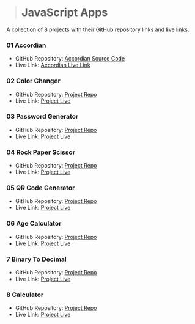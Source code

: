 ># **JavaScript Apps**

A collection of 8 projects with their GitHub repository links and live links.

### 01 Accordian
- GitHub Repository: [Accordian Source Code](https://github.com/mayankchaudharyy/Accordion)
- Live Link: [Accordian Live Link](https://accordion-mayank-chaudharys-projects-84814d4f.vercel.app/)

### 02 Color Changer
- GitHub Repository: [Project Repo](https://github.com/mayankchaudharyy/A1-ColorChanger)
- Live Link: [Project Live](https://a1-color-changer-mayank-chaudharys-projects-84814d4f.vercel.app/)

### 03 Password Generator
- GitHub Repository: [Project Repo](https://github.com/mayankchaudharyy/A1-PasswordGenerator)
- Live Link: [Project Live](https://vercel.com/mayank-chaudharys-projects-84814d4f/a1-password-generator)

### 04 Rock Paper Scissor
- GitHub Repository: [Project Repo](https://github.com/mayankchaudharyy/A1-RockPaperScissor-Game)
- Live Link: [Project Live](https://a1-rock-paper-scissor-game.vercel.app/)

### 05 QR Code Generator
- GitHub Repository: [Project Repo](https://github.com/mayankchaudharyy/A1-QR-Code-Generator)
- Live Link: [Project Live](https://a1-qr-code-generator-mayank-chaudharys-projects-84814d4f.vercel.app/)

### 06 Age Calculator
- GitHub Repository: [Project Repo](https://github.com/mayankchaudharyy/A1-AgeCalculator)
- Live Link: [Project Live](https://a1-age-calculator-mayank-chaudharys-projects-84814d4f.vercel.app/)

### 7 Binary To Decimal
- GitHub Repository: [Project Repo](https://github.com/mayankchaudharyy/A1-Binary-to-Decimal)
- Live Link: [Project Live](https://a1-binary-to-decimal.vercel.app/)

### 8 Calculator
- GitHub Repository: [Project Repo](https://github.com/mayankchaudharyy/A1-Calculator)
- Live Link: [Project Live](https://a1-calculator.vercel.app/)